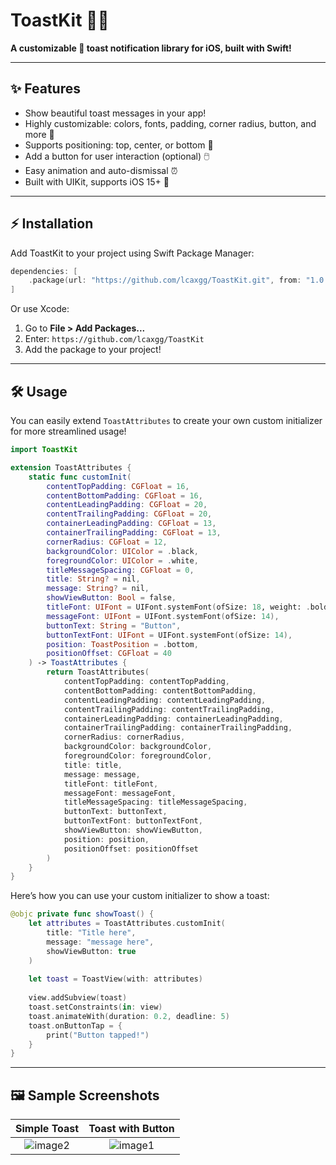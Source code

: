 # ToastKit 🚀🔥

**A customizable 🍞 toast notification library for iOS, built with Swift!**

---

## ✨ Features

- Show beautiful toast messages in your app!
- Highly customizable: colors, fonts, padding, corner radius, button, and more 🎨
- Supports positioning: top, center, or bottom 🧭
- Add a button for user interaction (optional) 🖱️
- Easy animation and auto-dismissal ⏰
- Built with UIKit, supports iOS 15+ 📱

---

## ⚡️ Installation

Add ToastKit to your project using Swift Package Manager:

```swift
dependencies: [
    .package(url: "https://github.com/lcaxgg/ToastKit.git", from: "1.0.0")
]
```

Or use Xcode:

1. Go to **File > Add Packages...**
2. Enter: `https://github.com/lcaxgg/ToastKit`
3. Add the package to your project!

---

## 🛠️ Usage

You can easily extend `ToastAttributes` to create your own custom initializer for more streamlined usage!

```swift
import ToastKit

extension ToastAttributes {
    static func customInit(
        contentTopPadding: CGFloat = 16,
        contentBottomPadding: CGFloat = 16,
        contentLeadingPadding: CGFloat = 20,
        contentTrailingPadding: CGFloat = 20,
        containerLeadingPadding: CGFloat = 13,
        containerTrailingPadding: CGFloat = 13,
        cornerRadius: CGFloat = 12,
        backgroundColor: UIColor = .black,
        foregroundColor: UIColor = .white,
        titleMessageSpacing: CGFloat = 0,
        title: String? = nil,
        message: String? = nil,
        showViewButton: Bool = false,
        titleFont: UIFont = UIFont.systemFont(ofSize: 18, weight: .bold),
        messageFont: UIFont = UIFont.systemFont(ofSize: 14),
        buttonText: String = "Button",
        buttonTextFont: UIFont = UIFont.systemFont(ofSize: 14),
        position: ToastPosition = .bottom,
        positionOffset: CGFloat = 40
    ) -> ToastAttributes {
        return ToastAttributes(
            contentTopPadding: contentTopPadding,
            contentBottomPadding: contentBottomPadding,
            contentLeadingPadding: contentLeadingPadding,
            contentTrailingPadding: contentTrailingPadding,
            containerLeadingPadding: containerLeadingPadding,
            containerTrailingPadding: containerTrailingPadding,
            cornerRadius: cornerRadius,
            backgroundColor: backgroundColor,
            foregroundColor: foregroundColor,
            title: title,
            message: message,
            titleFont: titleFont,
            messageFont: messageFont,
            titleMessageSpacing: titleMessageSpacing,
            buttonText: buttonText,
            buttonTextFont: buttonTextFont,
            showViewButton: showViewButton,
            position: position,
            positionOffset: positionOffset
        )
    }
}
```

Here’s how you can use your custom initializer to show a toast:

```swift
@objc private func showToast() {
    let attributes = ToastAttributes.customInit(
        title: "Title here",
        message: "message here",
        showViewButton: true
    )
    
    let toast = ToastView(with: attributes)
   
    view.addSubview(toast)
    toast.setConstraints(in: view)
    toast.animateWith(duration: 0.2, deadline: 5)
    toast.onButtonTap = {
        print("Button tapped!")
    }
}
```

---

## 🖼️ Sample Screenshots

| Simple Toast                                 | Toast with Button                             |
|:---------------------------------------------:|:---------------------------------------------:|
| ![image2](image2) | ![image1](image1) |
